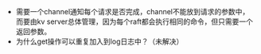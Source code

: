   - 需要一个channel通知每个请求是否完成，channel不能放到请求的参数中，而要由kv server总体管理，因为每个raft都会执行相同的命令，但只需要一个返回参数。
  - 为什么get操作可以重复加入到log日志中？（未解决） 
